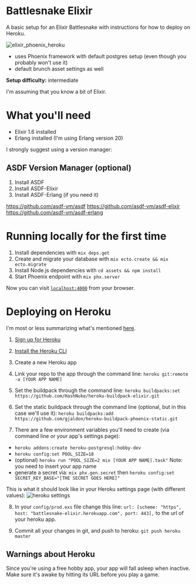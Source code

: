 # Battlesnake Elixir

A basic setup for an Elixir Battlesnake with instructions for how to deploy on Heroku.

![elixir_phoenix_heroku](https://image.ibb.co/kwjiGw/elixir_phoenix_heroku.jpg)

* uses Phoenix framework with default postgres setup (even though you probably won't use it)
* default brunch asset settings as well

**Setup difficulty:** intermediate

I'm assuming that you know a bit of Elixir. 

# What you'll need
* Elixir 1.6 installed
* Erlang installed (I'm using Erlang version 20)

I strongly suggest using a version manager:

## ASDF Version Manager (optional)

1. Install ASDF
2. Install ASDF-Elixir
3. Install ASDF-Erlang (if you need it)

https://github.com/asdf-vm/asdf
https://github.com/asdf-vm/asdf-elixir
https://github.com/asdf-vm/asdf-erlang

# Running locally for the first time

  1. Install dependencies with `mix deps.get`
  2. Create and migrate your database with `mix ecto.create && mix ecto.migrate`
  3. Install Node.js dependencies with `cd assets && npm install`
  4. Start Phoenix endpoint with `mix phx.server`

Now you can visit [`localhost:4000`](http://localhost:4000) from your browser.

# Deploying on Heroku

I'm most or less summarizing what's mentioned [here](https://hexdocs.pm/phoenix/heroku.html).

1. [Sign up for Heroku](https://signup.heroku.com/)

2. [Install the Heroku CLI](https://devcenter.heroku.com/articles/heroku-cli)

3. Create a new Heroku app

4. Link your repo to the app through the command line:
  `heroku git:remote -a [YOUR APP NAME]`

5. Set the buildpack through the command line: 
  `heroku buildpacks:set https://github.com/HashNuke/heroku-buildpack-elixir.git`

6. Set the static buildpack through the command line (optional, but in this case we'll use it): 
  `heroku buildpacks:add https://github.com/gjaldon/heroku-buildpack-phoenix-static.git`

7. There are a few environment variables you'll need to create (via command line or your app's settings page):
 * `heroku addons:create heroku-postgresql:hobby-dev`
 * `heroku config:set POOL_SIZE=18`
 * (optional) `heroku run "POOL_SIZE=2 mix [YOUR APP NAME].task"` Note: you need to insert your app name
 * generate a secret via: `mix phx.gen.secret` then `heroku config:set SECRET_KEY_BASE="[THE SECRET GOES HERE]"`

This is what it should look like in your Heroku settings page (with different values):
![heroku settings](https://image.ibb.co/npRNbw/Screenshot_2018_01_21_17_28_11.png)

8. In your `config/prod.exs` file change this line:
    `url: [scheme: "https", host: "battlesnake-elixir.herokuapp.com", port: 443],`
  to the url of your heroku app. 

9. Commit all your changes in git, and push to heroku: `git push heroku master`

## Warnings about Heroku
Since you're using a free hobby app, your app will fall asleep when inactive. Make sure it's awake by hitting its URL before you play a game. 

